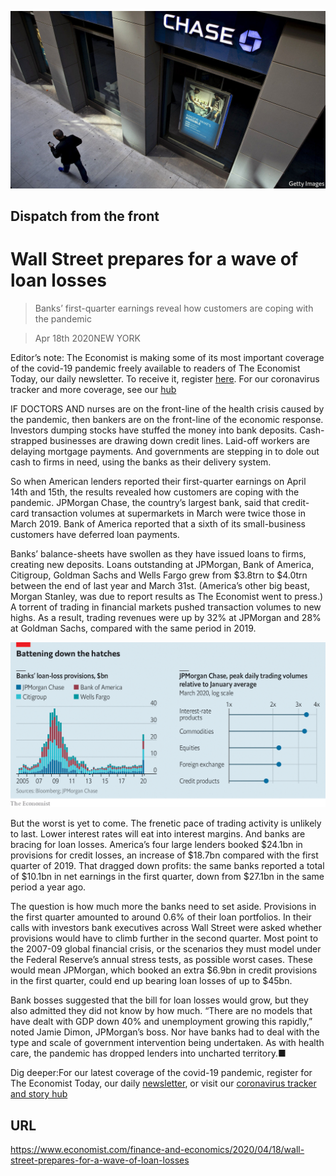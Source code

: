 ![](./images/20200418_FNP502.jpg)

## Dispatch from the front

# Wall Street prepares for a wave of loan losses

> Banks’ first-quarter earnings reveal how customers are coping with the pandemic

> Apr 18th 2020NEW YORK

Editor’s note: The Economist is making some of its most important coverage of the covid-19 pandemic freely available to readers of The Economist Today, our daily newsletter. To receive it, register [here](https://www.economist.com//newslettersignup). For our coronavirus tracker and more coverage, see our [hub](https://www.economist.com//coronavirus)

IF DOCTORS AND nurses are on the front-line of the health crisis caused by the pandemic, then bankers are on the front-line of the economic response. Investors dumping stocks have stuffed the money into bank deposits. Cash-strapped businesses are drawing down credit lines. Laid-off workers are delaying mortgage payments. And governments are stepping in to dole out cash to firms in need, using the banks as their delivery system.

So when American lenders reported their first-quarter earnings on April 14th and 15th, the results revealed how customers are coping with the pandemic. JPMorgan Chase, the country’s largest bank, said that credit-card transaction volumes at supermarkets in March were twice those in March 2019. Bank of America reported that a sixth of its small-business customers have deferred loan payments.

Banks’ balance-sheets have swollen as they have issued loans to firms, creating new deposits. Loans outstanding at JPMorgan, Bank of America, Citigroup, Goldman Sachs and Wells Fargo grew from $3.8trn to $4.0trn between the end of last year and March 31st. (America’s other big beast, Morgan Stanley, was due to report results as The Economist went to press.) A torrent of trading in financial markets pushed transaction volumes to new highs. As a result, trading revenues were up by 32% at JPMorgan and 28% at Goldman Sachs, compared with the same period in 2019.

![](./images/20200418_FNC250.png)

But the worst is yet to come. The frenetic pace of trading activity is unlikely to last. Lower interest rates will eat into interest margins. And banks are bracing for loan losses. America’s four large lenders booked $24.1bn in provisions for credit losses, an increase of $18.7bn compared with the first quarter of 2019. That dragged down profits: the same banks reported a total of $10.1bn in net earnings in the first quarter, down from $27.1bn in the same period a year ago.

The question is how much more the banks need to set aside. Provisions in the first quarter amounted to around 0.6% of their loan portfolios. In their calls with investors bank executives across Wall Street were asked whether provisions would have to climb further in the second quarter. Most point to the 2007-09 global financial crisis, or the scenarios they must model under the Federal Reserve’s annual stress tests, as possible worst cases. These would mean JPMorgan, which booked an extra $6.9bn in credit provisions in the first quarter, could end up bearing loan losses of up to $45bn.

Bank bosses suggested that the bill for loan losses would grow, but they also admitted they did not know by how much. “There are no models that have dealt with GDP down 40% and unemployment growing this rapidly,” noted Jamie Dimon, JPMorgan’s boss. Nor have banks had to deal with the type and scale of government intervention being undertaken. As with health care, the pandemic has dropped lenders into uncharted territory.■

Dig deeper:For our latest coverage of the covid-19 pandemic, register for The Economist Today, our daily [newsletter](https://www.economist.com//newslettersignup), or visit our [coronavirus tracker and story hub](https://www.economist.com//coronavirus)

## URL

https://www.economist.com/finance-and-economics/2020/04/18/wall-street-prepares-for-a-wave-of-loan-losses

